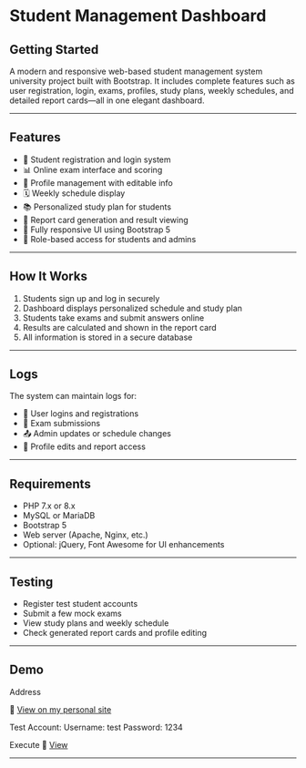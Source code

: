 # Student Management Dashboard

## Getting Started

A modern and responsive web-based student management system university project built with Bootstrap. It includes complete features such as user registration, login, exams, profiles, study plans, weekly schedules, and detailed report cards—all in one elegant dashboard.

---

## Features

- 📝 Student registration and login system
- 📊 Online exam interface and scoring
- 👤 Profile management with editable info
- 🗓️ Weekly schedule display
- 📚 Personalized study plan for students
- 🧾 Report card generation and result viewing
- 🎨 Fully responsive UI using Bootstrap 5
- 🔐 Role-based access for students and admins

---

## How It Works

1. Students sign up and log in securely
2. Dashboard displays personalized schedule and study plan
3. Students take exams and submit answers online
4. Results are calculated and shown in the report card
5. All information is stored in a secure database

---

## Logs

The system can maintain logs for:
- 📅 User logins and registrations
- 🧪 Exam submissions
- 📤 Admin updates or schedule changes
- 🧾 Profile edits and report access

---

## Requirements

- PHP 7.x or 8.x
- MySQL or MariaDB
- Bootstrap 5
- Web server (Apache, Nginx, etc.)
- Optional: jQuery, Font Awesome for UI enhancements

---

## Testing

- Register test student accounts
- Submit a few mock exams
- View study plans and weekly schedule
- Check generated report cards and profile editing

---

## Demo

Address

📎 [View on my personal site](http://farnazboroumand.ir/stDashboard)

Test Account:
Username: test
Password: 1234

Execute 📎 [View](https://drive.google.com/file/d/1FSfWvOJmQpIsKHxG2Ojot4Sbc-vortMt/view?usp=sharing)

---

